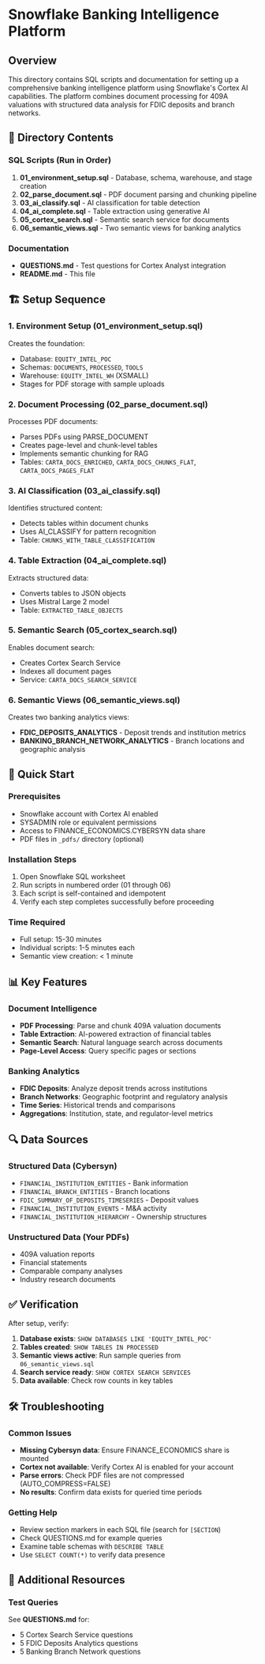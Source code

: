 # Snowflake Banking Intelligence Platform

## Overview
This directory contains SQL scripts and documentation for setting up a comprehensive banking intelligence platform using Snowflake's Cortex AI capabilities. The platform combines document processing for 409A valuations with structured data analysis for FDIC deposits and branch networks.

## 📁 Directory Contents

### SQL Scripts (Run in Order)
1. **01_environment_setup.sql** - Database, schema, warehouse, and stage creation
2. **02_parse_document.sql** - PDF document parsing and chunking pipeline
3. **03_ai_classify.sql** - AI classification for table detection
4. **04_ai_complete.sql** - Table extraction using generative AI
5. **05_cortex_search.sql** - Semantic search service for documents
6. **06_semantic_views.sql** - Two semantic views for banking analytics

### Documentation
- **QUESTIONS.md** - Test questions for Cortex Analyst integration
- **README.md** - This file

## 🏗️ Setup Sequence

### 1. Environment Setup (01_environment_setup.sql)
Creates the foundation:
- Database: `EQUITY_INTEL_POC`
- Schemas: `DOCUMENTS`, `PROCESSED`, `TOOLS`
- Warehouse: `EQUITY_INTEL_WH` (XSMALL)
- Stages for PDF storage with sample uploads

### 2. Document Processing (02_parse_document.sql)
Processes PDF documents:
- Parses PDFs using PARSE_DOCUMENT
- Creates page-level and chunk-level tables
- Implements semantic chunking for RAG
- Tables: `CARTA_DOCS_ENRICHED`, `CARTA_DOCS_CHUNKS_FLAT`, `CARTA_DOCS_PAGES_FLAT`

### 3. AI Classification (03_ai_classify.sql)
Identifies structured content:
- Detects tables within document chunks
- Uses AI_CLASSIFY for pattern recognition
- Table: `CHUNKS_WITH_TABLE_CLASSIFICATION`

### 4. Table Extraction (04_ai_complete.sql)
Extracts structured data:
- Converts tables to JSON objects
- Uses Mistral Large 2 model
- Table: `EXTRACTED_TABLE_OBJECTS`

### 5. Semantic Search (05_cortex_search.sql)
Enables document search:
- Creates Cortex Search Service
- Indexes all document pages
- Service: `CARTA_DOCS_SEARCH_SERVICE`

### 6. Semantic Views (06_semantic_views.sql)
Creates two banking analytics views:
- **FDIC_DEPOSITS_ANALYTICS** - Deposit trends and institution metrics
- **BANKING_BRANCH_NETWORK_ANALYTICS** - Branch locations and geographic analysis

## 🚀 Quick Start

### Prerequisites
- Snowflake account with Cortex AI enabled
- SYSADMIN role or equivalent permissions
- Access to FINANCE_ECONOMICS.CYBERSYN data share
- PDF files in `_pdfs/` directory (optional)

### Installation Steps
1. Open Snowflake SQL worksheet
2. Run scripts in numbered order (01 through 06)
3. Each script is self-contained and idempotent
4. Verify each step completes successfully before proceeding

### Time Required
- Full setup: 15-30 minutes
- Individual scripts: 1-5 minutes each
- Semantic view creation: < 1 minute

## 📊 Key Features

### Document Intelligence
- **PDF Processing**: Parse and chunk 409A valuation documents
- **Table Extraction**: AI-powered extraction of financial tables
- **Semantic Search**: Natural language search across documents
- **Page-Level Access**: Query specific pages or sections

### Banking Analytics
- **FDIC Deposits**: Analyze deposit trends across institutions
- **Branch Networks**: Geographic footprint and regulatory analysis
- **Time Series**: Historical trends and comparisons
- **Aggregations**: Institution, state, and regulator-level metrics

## 🔍 Data Sources

### Structured Data (Cybersyn)
- `FINANCIAL_INSTITUTION_ENTITIES` - Bank information
- `FINANCIAL_BRANCH_ENTITIES` - Branch locations
- `FDIC_SUMMARY_OF_DEPOSITS_TIMESERIES` - Deposit values
- `FINANCIAL_INSTITUTION_EVENTS` - M&A activity
- `FINANCIAL_INSTITUTION_HIERARCHY` - Ownership structures

### Unstructured Data (Your PDFs)
- 409A valuation reports
- Financial statements
- Comparable company analyses
- Industry research documents

## ✅ Verification

After setup, verify:
1. **Database exists**: `SHOW DATABASES LIKE 'EQUITY_INTEL_POC'`
2. **Tables created**: `SHOW TABLES IN PROCESSED`
3. **Semantic views active**: Run sample queries from `06_semantic_views.sql`
4. **Search service ready**: `SHOW CORTEX SEARCH SERVICES`
5. **Data available**: Check row counts in key tables

## 🛠️ Troubleshooting

### Common Issues
- **Missing Cybersyn data**: Ensure FINANCE_ECONOMICS share is mounted
- **Cortex not available**: Verify Cortex AI is enabled for your account
- **Parse errors**: Check PDF files are not compressed (AUTO_COMPRESS=FALSE)
- **No results**: Confirm data exists for queried time periods

### Getting Help
- Review section markers in each SQL file (search for `[SECTION`)
- Check QUESTIONS.md for example queries
- Examine table schemas with `DESCRIBE TABLE`
- Use `SELECT COUNT(*)` to verify data presence

## 📝 Additional Resources

### Test Queries
See **QUESTIONS.md** for:
- 5 Cortex Search Service questions
- 5 FDIC Deposits Analytics questions
- 5 Banking Branch Network questions

